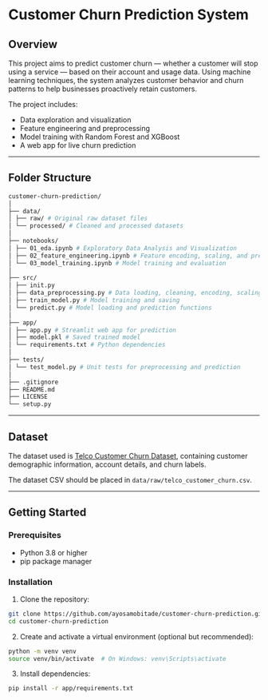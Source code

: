 # Customer Churn Prediction System

## Overview

This project aims to predict customer churn — whether a customer will stop using a service — based on their account and usage data. Using machine learning techniques, the system analyzes customer behavior and churn patterns to help businesses proactively retain customers.

The project includes:
- Data exploration and visualization
- Feature engineering and preprocessing
- Model training with Random Forest and XGBoost
- A web app for live churn prediction

---

## Folder Structure

```bash
customer-churn-prediction/
│
├── data/
│ ├── raw/ # Original raw dataset files
│ └── processed/ # Cleaned and processed datasets
│
├── notebooks/
│ ├── 01_eda.ipynb # Exploratory Data Analysis and Visualization
│ ├── 02_feature_engineering.ipynb # Feature encoding, scaling, and preprocessing
│ └── 03_model_training.ipynb # Model training and evaluation
│
├── src/
│ ├── init.py
│ ├── data_preprocessing.py # Data loading, cleaning, encoding, scaling
│ ├── train_model.py # Model training and saving
│ └── predict.py # Model loading and prediction functions
│
├── app/
│ ├── app.py # Streamlit web app for prediction
│ ├── model.pkl # Saved trained model
│ └── requirements.txt # Python dependencies
│
├── tests/
│ └── test_model.py # Unit tests for preprocessing and prediction
│
├── .gitignore
├── README.md
├── LICENSE
└── setup.py

```

---

## Dataset

The dataset used is [Telco Customer Churn Dataset](https://www.kaggle.com/blastchar/telco-customer-churn), containing customer demographic information, account details, and churn labels.

The dataset CSV should be placed in `data/raw/telco_customer_churn.csv`.

---

## Getting Started

### Prerequisites

- Python 3.8 or higher
- pip package manager

### Installation

1. Clone the repository:

```bash
git clone https://github.com/ayosamobitade/customer-churn-prediction.git
cd customer-churn-prediction
```

2. Create and activate a virtual environment (optional but recommended):

```bash
python -m venv venv
source venv/bin/activate  # On Windows: venv\Scripts\activate
```


3. Install dependencies:

```bash
pip install -r app/requirements.txt
```